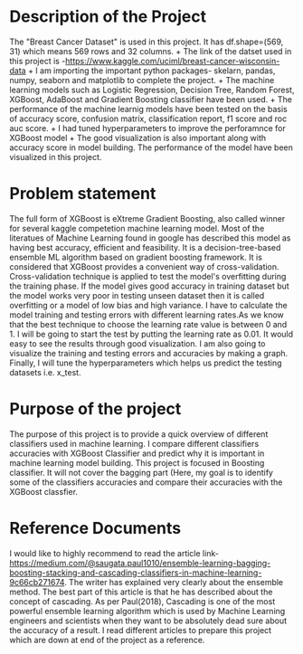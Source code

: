 # Description of the Project

The "Breast Cancer Dataset" is used in this project. It has df.shape=(569, 31) which means 569 rows and 32 columns.  + The link of the datset used  in this project is  -https://www.kaggle.com/uciml/breast-cancer-wisconsin-data + I am importing the important python packages- skelarn, pandas, numpy, seaborn and matplotlib to complete the project. + The machine learning models such as  Logistic Regression, Decision Tree, Random Forest, XGBoost, AdaBoost and Gradient Boosting classifier have been used. + The performance of the  machine learnig models have been tested on the basis of accuracy score, confusion matrix, classification report, f1 score and roc auc score. + I had tuned hyperparameters  to improve the perforamnce for XGBoost model  + The good visualization is also important along with accuracy score in model building. The performance of the model have been  visualized in this project. 

# Problem statement

The full form of XGBoost is eXtreme Gradient Boosting, also called winner for several kaggle competetion machine learning model. Most of the literatues of Machine Learning found in google has described this model as having best accuracy, efficient and feasibility. It is a decision-tree-based ensemble ML algorithm based on gradient boosting framework. It is considered that XGBoost provides a convenient way of cross-validation. Cross-validation technique is applied to test the model's overfitting during the training phase. If the model gives good accuracy in training dataset but the model works very poor in testing unseen dataset then it is called overfitting or a model of low bias and high variance. I have to calculate the model training and testing errors with different learning rates.As we know that the best technique to choose the learning rate value is between 0 and 1. I will be going to start the test by putting the learning rate as 0.01. It would easy to see the results through good visualization. I am also going to visualize the training and testing errors and accuracies by making a graph. Finally, I will tune the hyperparameters which helps us predict the testing datasets i.e. x_test. 

# Purpose of the project

The purpose of this project is to provide a quick overview of different classifiers used in machine learning.
I compare different classifiers accuracies with XGBoost Classifier and predict why it is important in machine learning model building.
This project is focused in Boosting classifier. It will not cover the bagging part (Here, my goal is to identify some of the classifiers accuracies and compare their accuracies with the XGBoost classfier.

# Reference Documents

I would like to highly recommend to read the article link-https://medium.com/@saugata.paul1010/ensemble-learning-bagging-boosting-stacking-and-cascading-classifiers-in-machine-learning-9c66cb271674. The writer has explained very clearly about the ensemble method. The best part of this article is that he has described about the concept of cascading.
As per Paul(2018), Cascading is one of the most powerful ensemble learning algorithm which is used by Machine Learning engineers and scientists when they want to be absolutely dead sure about the accuracy of a result.
I read different articles to prepare this project which are down at end of the project as a reference.
